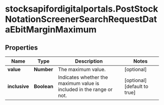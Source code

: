 # stocksapifordigitalportals.PostStockNotationScreenerSearchRequestDataEbitMarginMaximum

## Properties

Name | Type | Description | Notes
------------ | ------------- | ------------- | -------------
**value** | **Number** | The maximum value. | [optional] 
**inclusive** | **Boolean** | Indicates whether the maximum value is included in the range or not. | [optional] [default to true]


